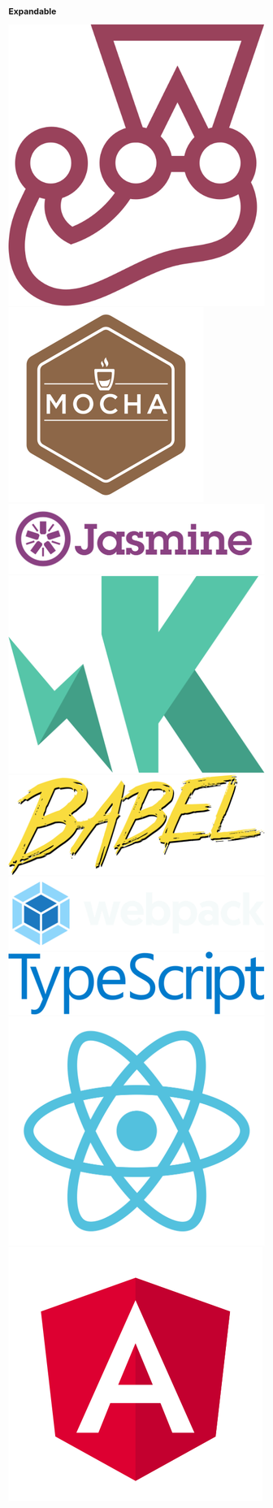 <!-- .slide: data-autoslide="400"-->

### Expandable 

![jest](/img/jest.svg)<!-- .element class="fragment emblem logo-emblem" -->
![mocha](/img/mocha.svg)<!-- .element class="fragment emblem logo-emblem" -->
![jasmine](/img/jasmine.svg)<!-- .element class="fragment emblem logo-wide" -->
![karma](/img/karma.svg)<!-- .element class="fragment emblem logo-emblem" -->
![babel](/img/babel.svg)<!-- .element class="fragment emblem logo-wide" -->
![webpack](/img/webpack.svg)<!-- .element class="fragment emblem logo-wide" -->
![typescript](/img/ts.svg)<!-- .element class="fragment emblem logo-wide" -->
![react](/img/react.svg)<!-- .element class="fragment emblem logo-emblem" -->
![angular](/img/angular.svg)<!-- .element class="fragment emblem logo-emblem" data-autoslide="0" -->